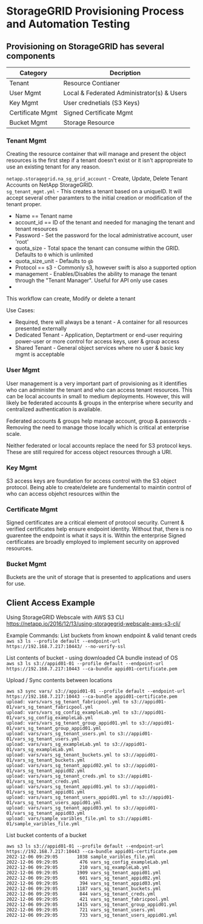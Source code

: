# StorageGRID Provisioning Process and Automation Testing

## Provisioning on StorageGRID has several components

Category            | Decription
--------------------|----------------
Tenant              | Resource Contianer
User Mgmt           | Local & Federated Administrator(s) & Users
Key Mgmt            | User crednetials (S3 Keys)
Certificate Mgmt    | Signed Certificate Mgmt
Bucket Mgmt         | Storage Resource

### Tenant Mgmt

Creating the resource container that will manage and present the object resources is the first step if a tenant doesn't exist or it isn't appropreiate to use an existing tenant for any reason.

`netapp.storagegrid.na_sg_grid_account` - Create, Update, Delete Tenant Accounts on NetApp StorageGRID.  
`sg_tenant_mgmt.yml` - This creates a tenant based on a uniqueID. It will accept several other paramters to the initial creation or modification of the tenant proper.

* Name == Tenant name
* account_id == ID of the tenant and needed for managing the tenant and tenant resources
* Password - Set the password for the local administrative account, user 'root'
* quota_size - Total space the tenant can consume within the GRID. Defaults to `0` which is unlimited
* quota_size_unit - Defaults to `gb`
* Protocol == s3 - Commonly s3, however swift is also a supported option
* management - Enables/Disables the ability to manage the tenant through the "Tenant Manager". Useful for API only use cases
* 

This workflow can create, Modify or delete a tenant

Use Cases:
* Required, there will always be a tenant - A container for all resources presented externally
* Dedicated Tenant - Application, Deptartment or end-user requiring power-user or more control for access keys, user & group access
* Shared Tenant - General object services where no user & basic key mgmt is acceptable

### User Mgmt

User management is a very important part of provisioning as it identifies who can administer the tenant and who can access tenant resources. This can be local accounts in small to medium deployments. However, this will likely be federated accounts & groups in the enterprise where security and centralized authentication is available.

Federated accounts & groups help manage account, group & passwords - Removing the need to manage those locally which is critical at enterprise scale.

Neither federated or local accounts replace the need for S3 protocol keys. These are still required for access object resources through a URI.

### Key Mgmt

S3 access keys are foundation for access control with the S3 object protocol. Being able to create/delete are fundemental to maintin control of who can access objehct resources within the 

### Certificate Mgmt

Signed certificates are a critical element of protocol security. Current & verified certificates help ensure endpoint identity. Without that, there is no guarentee the endpoint is what it says it is. Within the enterprise Signed certificates are broadly employed to implement security on approved resources.

### Bucket Mgmt

Buckets are the unit of storage that is presented to applications and users for use.

## Client Access Example

Using StorageGRID Webscale with AWS S3 CLI
https://netapp.io/2016/12/13/using-storagegrid-webscale-aws-s3-cli/

Example Commands:
List buckets from known endpoint & valid tenant creds  
`aws s3 ls --profile default --endpoint-url https://192.168.7.217:10443/ --no-verify-ssl`

List contents of bucket - using downloaded CA bundle instead of OS  
`aws s3 ls s3://appid01-01 --profile default --endpoint-url https://192.168.7.217:10443 --ca-bundle appid01-certificate.pem`


Upload / Sync contents between locations
```
aws s3 sync vars/ s3://appid01-01 --profile default --endpoint-url https://192.168.7.217:10443 --ca-bundle appid01-certificate.pem
upload: vars/vars_sg_tenant_fabricpool.yml to s3://appid01-01/vars_sg_tenant_fabricpool.yml
upload: vars/vars_sg_config_exampleLab.yml to s3://appid01-01/vars_sg_config_exampleLab.yml
upload: vars/vars_sg_tenant_group_appid01.yml to s3://appid01-01/vars_sg_tenant_group_appid01.yml
upload: vars/vars_sg_tenant_users.yml to s3://appid01-01/vars_sg_tenant_users.yml
upload: vars/vars_sg_exampleLab.yml to s3://appid01-01/vars_sg_exampleLab.yml
upload: vars/vars_sg_tenant_buckets.yml to s3://appid01-01/vars_sg_tenant_buckets.yml
upload: vars/vars_sg_tenant_appid02.yml to s3://appid01-01/vars_sg_tenant_appid02.yml
upload: vars/vars_sg_tenant_creds.yml to s3://appid01-01/vars_sg_tenant_creds.yml
upload: vars/vars_sg_tenant_appid01.yml to s3://appid01-01/vars_sg_tenant_appid01.yml
upload: vars/vars_sg_tenant_users_appid01.yml to s3://appid01-01/vars_sg_tenant_users_appid01.yml
upload: vars/vars_sg_tenant_appid03.yml to s3://appid01-01/vars_sg_tenant_appid03.yml
upload: vars/sample_varibles_file.yml to s3://appid01-01/sample_varibles_file.yml
```

List bucket contents of a bucket

```
aws s3 ls s3://appid01-01 --profile default --endpoint-url https://192.168.7.217:10443 --ca-bundle appid01-certificate.pem
2022-12-06 09:29:05       1038 sample_varibles_file.yml
2022-12-06 09:29:05        476 vars_sg_config_exampleLab.yml
2022-12-06 09:29:05        210 vars_sg_exampleLab.yml
2022-12-06 09:29:05       1909 vars_sg_tenant_appid01.yml
2022-12-06 09:29:05        601 vars_sg_tenant_appid02.yml
2022-12-06 09:29:05        394 vars_sg_tenant_appid03.yml
2022-12-06 09:29:05       1187 vars_sg_tenant_buckets.yml
2022-12-06 09:29:05        844 vars_sg_tenant_creds.yml
2022-12-06 09:29:05        421 vars_sg_tenant_fabricpool.yml
2022-12-06 09:29:05       1415 vars_sg_tenant_group_appid01.yml
2022-12-06 09:29:05        721 vars_sg_tenant_users.yml
2022-12-06 09:29:05        733 vars_sg_tenant_users_appid01.yml
```



